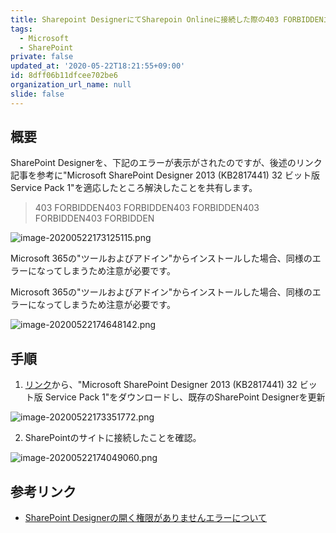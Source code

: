 ```yaml
---
title: Sharepoint DesignerにてSharepoin Onlineに接続した際の403 FORBIDDENエラーへの対応方法について
tags:
  - Microsoft
  - SharePoint
private: false
updated_at: '2020-05-22T18:21:55+09:00'
id: 8dff06b11dfcee702be6
organization_url_name: null
slide: false
---
```


## 概要

SharePoint Designerを、下記のエラーが表示がされたのですが、後述のリンク記事を参考に"Microsoft SharePoint Designer 2013 (KB2817441) 32 ビット版 Service Pack 1"を適応したところ解決したことを共有します。



>403 FORBIDDEN403 FORBIDDEN403 FORBIDDEN403 FORBIDDEN403 FORBIDDEN

![image-20200522173125115.png](https://qiita-image-store.s3.ap-northeast-1.amazonaws.com/0/281819/81598934-e39a-4bca-e7b9-3c75cbc7096c.png)






Microsoft 365の"ツールおよびアドイン"からインストールした場合、同様のエラーになってしまうため注意が必要です。



Microsoft 365の"ツールおよびアドイン"からインストールした場合、同様のエラーになってしまうため注意が必要です。

![image-20200522174648142.png](https://qiita-image-store.s3.ap-northeast-1.amazonaws.com/0/281819/e30ad89d-ca58-6d39-5780-18581bc7d76b.png)





## 手順

1.  [リンク](https://www.microsoft.com/ja-jp/download/details.aspx?id=42015)から、"Microsoft SharePoint Designer 2013 (KB2817441) 32 ビット版 Service Pack 1"をダウンロードし、既存のSharePoint Designerを更新

![image-20200522173351772.png](https://qiita-image-store.s3.ap-northeast-1.amazonaws.com/0/281819/e1f423fd-d7da-d49e-57d1-6bb0e829faff.png)






2.  SharePointのサイトに接続したことを確認。

![image-20200522174049060.png](https://qiita-image-store.s3.ap-northeast-1.amazonaws.com/0/281819/0c562abc-3d42-a4b7-e40b-6326781c8487.png)




## 参考リンク

-   [SharePoint Designerの開く権限がありませんエラーについて](http://sptakesato.blog.fc2.com/blog-entry-15.html)
